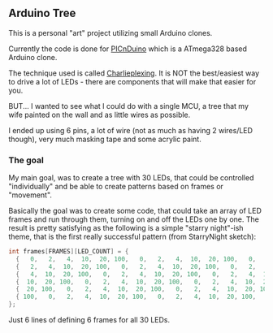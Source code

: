 ## Arduino Tree

This is a personal "art" project utilizing small Arduino clones.

Currently the code is done for [PICnDuino](http://www.bradsprojects.com/the-picnduino/) which is a ATmega328 based Arduino clone.

The technique used is called [Charlieplexing](http://en.wikipedia.org/wiki/Charlieplexing).
It is NOT the best/easiest way to drive a lot of LEDs - there are components that will make that easier for you.

BUT... I wanted to see what I could do with a single MCU, a tree that my wife painted on the wall and as little wires as possible.

I ended up using 6 pins, a lot of wire (not as much as having 2 wires/LED though), very much masking tape and some acrylic paint.

### The goal
My main goal, was to create a tree with 30 LEDs, that could be controlled "individually" and be able to create patterns based on frames or "movement".

Basically the goal was to create some code, that could take an array of LED frames and run through them, turning on and off the LEDs one by one.
The result is pretty satisfying as the following is a simple "starry night"-ish theme, that is the first really successful pattern (from StarryNight sketch):

```C
int frames[FRAMES][LED_COUNT] = {
  {   0,   2,   4,  10,  20, 100,   0,   2,   4,  10,  20, 100,   0,   2,   4,  10,  20, 100,   0,   2,   4,  10,  20, 100,   0,   2,   4,  10,  20, 100 },
  {   2,   4,  10,  20, 100,   0,   2,   4,  10,  20, 100,   0,   2,   4,  10,  20, 100,   0,   2,   4,  10,  20, 100,   0,   2,   4,  10,  20, 100,   0 },
  {   4,  10,  20, 100,   0,   2,   4,  10,  20, 100,   0,   2,   4,  10,  20, 100,   0,   2,   4,  10,  20, 100,   0,   2,   4,  10,  20, 100,   0,   2 },
  {  10,  20, 100,   0,   2,   4,  10,  20, 100,   0,   2,   4,  10,  20, 100,   0,   2,   4,  10,  20, 100,   0,   2,   4,  10,  20, 100,   0,   2,   4 },
  {  20, 100,   0,   2,   4,  10,  20, 100,   0,   2,   4,  10,  20, 100,   0,   2,   4,  10,  20, 100,   0,   2,   4,  10,  20, 100,   0,   2,   4,  10 },
  { 100,   0,   2,   4,  10,  20, 100,   0,   2,   4,  10,  20, 100,   0,   2,   4,  10,  20, 100,   0,   2,   4,  10,  20, 100,   0,   2,   4,  10,  20 }
};
```
Just 6 lines of defining 6 frames for all 30 LEDs.